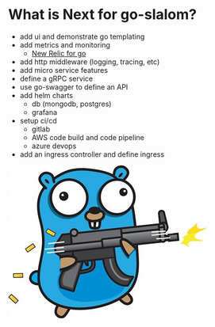 # What is Next for go-slalom?

- add ui and demonstrate go templating
- add metrics and monitoring
  - [New Relic for go](https://docs.newrelic.com/docs/agents/go-agent/get-started/introduction-new-relic-go)
- add http middleware (logging, tracing, etc)
- add micro service features 
- define a gRPC service
- use go-swagger to define an API 
- add helm charts
  - db (mongodb, postgres)
  - grafana
- setup ci/cd
  - gitlab
  - AWS code build and code pipeline
  - azure devops
- add an ingress controller and define ingress

![go-machine-gun](images/go-machine-gun.jpeg)
